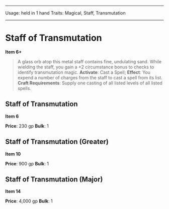 
---
Usage: held in 1 hand
Traits: Magical, Staff, Transmutation

---

# Staff of Transmutation

**Item 6+**

> A glass orb atop this metal staff contains fine, undulating sand. While wielding the staff, you gain a +2 circumstance bonus to checks to identify transmutation magic.
**Activate**: Cast a Spell;
**Effect**: You expend a number of charges from the staff to cast a spell from its list.
**Craft Requirements**: Supply one casting of all listed levels of all listed spells.

## Staff of Transmutation

**Item 6**

**Price**: 230 gp
**Bulk**: 1

## Staff of Transmutation (Greater)

**Item 10**

**Price**: 900 gp
**Bulk**: 1

## Staff of Transmutation (Major)

**Item 14**

**Price**: 4,000 gp
**Bulk**: 1

